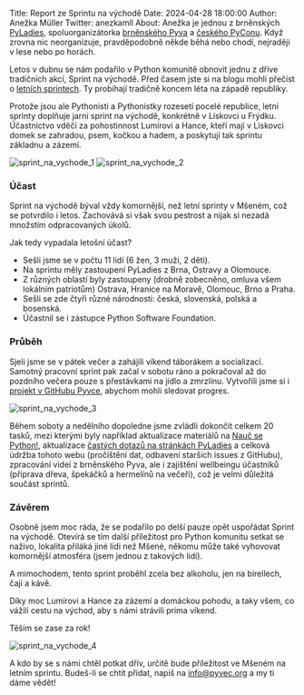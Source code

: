 Title: Report ze Sprintu na východě
Date: 2024-04-28 18:00:00
Author: Anežka Müller
Twitter: anezkamll
About: Anežka je jednou z brněnských [PyLadies](https://pyladies.cz), spoluorganizátorka [brněnského Pyva](https://pyvo.cz/brno-pyvo/) a [českého PyConu](https://cz.pycon.org/2023/). Když zrovna nic neorganizuje, pravděpodobně někde běhá nebo chodí, nejraději v lese nebo po horách.

Letos v dubnu se nám podařilo v Python komunitě obnovit jednu z dříve tradičních akcí, Sprint na východě.
Před časem jste si na blogu mohli přečíst o [letních sprintech](https://blog.python.cz/Letni-sprinty-Python-komunity-v-Msenem).
Ty probíhají tradičně koncem léta na západě republiky. 

Protože jsou ale Pythonisti a Pythonistky rozesetí pocelé republice, letní sprinty doplňuje jarní sprint na východě, konkrétně v Lískovci u Frýdku.
Účastnictvo vděčí za pohostinnost Lumírovi a Hance, kteří mají v Lískovci domek se zahradou, psem, kočkou a hadem, a poskytují tak sprintu základnu a zázemí. 

![sprint_na_vychode_1]({static}/images/vychod1.jpg)
![sprint_na_vychode_2]({static}/images/vychod2.jpg)

### Účast 

Sprint na východě býval vždy komornější, než letní sprinty v Mšeném, což se potvrdilo i letos. 
Zachovává si však svou pestrost a nijak si nezadá množstím odpracovaných úkolů.

Jak tedy vypadala letošní účast?

* Sešli jsme se v počtu 11 lidí (6 žen, 3 muži, 2 děti).
* Na sprintu měly zastoupení PyLadies z Brna, Ostravy a Olomouce. 
* Z různých oblastí byly zastoupeny (drobně zobecněno, omluva všem lokálním patriotům) Ostrava, Hranice na Moravě, Olomouc, Brno a Praha. 
* Sešli se zde čtyři různé národnosti: česká, slovenská, polská a bosenská.
* Účastnil se i zástupce Python Software Foundation.

### Průběh

Sjeli jsme se v pátek večer a zahájili víkend táborákem a socializací. 
Samotný pracovní sprint pak začal v sobotu ráno a pokračoval až do pozdního večera pouze s přestávkami na jídlo a zmrzlinu. 
Vytvořili jsme si i [projekt v GitHubu Pyvce](https://github.com/orgs/pyvec/projects/6), abychom mohli sledovat progres. 

![sprint_na_vychode_3]({static}/images/vychod3.jpg)

Během soboty a nedělního dopoledne jsme zvládli dokončit celkem 20 tasků, mezi kterými byly například aktualizace materiálů na [Nauč se Python!](https://naucse.python.cz/), aktualizace [častých dotazů na stránkách PyLadies](https://pyladies.cz/faq/) a celková údržba tohoto webu (pročištění dat, odbavení starších issues z GitHubu), zpracování videí z brněnského Pyva, ale i zajištění wellbeingu účastníků (příprava dřeva, špekáčků a hermelínů na večeři), což je velmi důležitá součást sprintů.

### Závěrem

Osobně jsem moc ráda, že se podařilo po delší pauze opět uspořádat Sprint na východě.
Otevírá se tím další příležitost pro Python komunitu setkat se naživo, lokalita přiláká jiné lidi než Mšené, někomu může také vyhovovat komornější atmosféra (jsem jednou z takových lidí).

A mimochodem, tento sprint proběhl zcela bez alkoholu, jen na birellech, čaji a kávě. 

Díky moc Lumírovi a Hance za zázemí a domáckou pohodu, a taky všem, co vážili cestu na východ, aby s námi strávili prima víkend.

Těším se zase za rok!

![sprint_na_vychode_4]({static}/images/vychod4.jpg)

A kdo by se s námi chtěl potkat dřív, určitě bude příležitost ve Mšeném na letním sprintu. 
Budeš-li se chtít přidat, napiš na info@pyvec.org a my ti dáme vědět!
